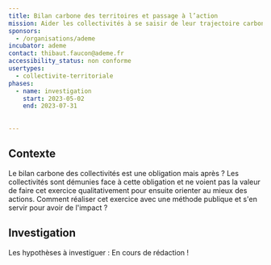 ```yaml
---
title: Bilan carbone des territoires et passage à l’action
mission: Aider les collectivités à se saisir de leur trajectoire carbone
sponsors:
  - /organisations/ademe
incubator: ademe
contact: thibaut.faucon@ademe.fr
accessibility_status: non conforme
usertypes:
  - collectivite-territoriale
phases:
  - name: investigation
    start: 2023-05-02
    end: 2023-07-31
    
    
---
```

## Contexte
Le bilan carbone des collectivités est une obligation mais après ? Les collectivités sont démunies face à cette obligation et ne voient pas la valeur de faire cet exercice qualitativement pour ensuite orienter au mieux des actions.
Comment réaliser cet exercice avec une méthode publique et s'en servir pour avoir de l'impact ?

## Investigation
Les hypothèses à investiguer :
En cours de rédaction !
